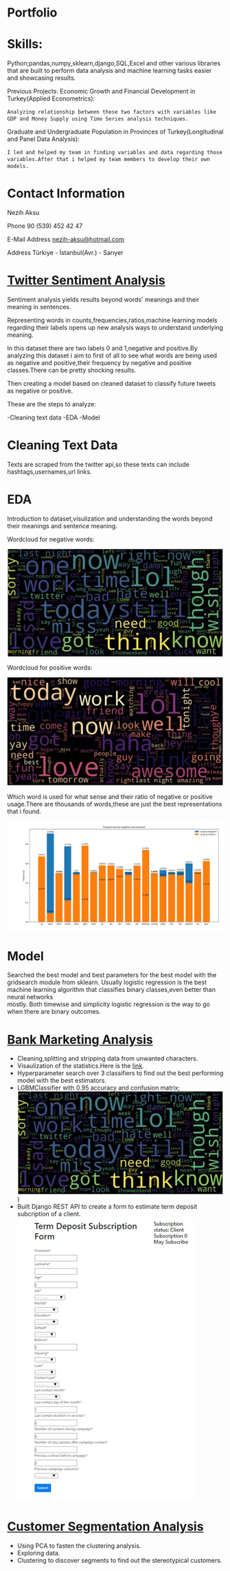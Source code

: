 # Portfolio

# Skills:
  Python;pandas,numpy,sklearn,django,SQL,Excel and other various libraries that are built to perform data analysis and machine learning tasks easier and showcasing results.

Previous Projects:
  Economic Growth and Financial Development in Turkey(Applied Econometrics):
  
    Analyzing relationship between these two factors with variables like GDP and Money Supply using Time Series analysis techniques.
    
  Graduate and Undergraduate Population in Provinces of Turkey(Longitudinal and Panel Data Analysis):
  
    I led and helped my team in finding variables and data regarding those variables.After that i helped my team members to develop their own models.
  

# Contact Information
  Nezih Aksu
  
  Phone
  90 (539) 452 42 47
  
  E-Mail Address
  nezih-aksu@hotmail.com
  
  Address
  Türkiye - İstanbul(Avr.) - Sarıyer

# [Twitter Sentiment Analysis](https://github.com/nezihaksu/Projects/tree/master/medicalsentiment)
  
  Sentiment analysis yields results beyond words' meanings and their meaning in sentences.
  
  Representing words in counts,frequencies,ratios,machine learning models regarding their labels opens up new analysis ways to understand underlying meaning.
  
  In this dataset there are two labels 0 and 1,negative and positive.By analyzing this dataset i aim to first of all to see what words     are being used as negative and positive,their frequency by negative and positive classes.There can be pretty shocking results.
  
  Then creating a model based on cleaned dataset to classify future tweets as negative or positive.
  
  These are the steps to analyze:
  
  -Cleaning text data
  -EDA
  -Model

# Cleaning Text Data
  Texts are scraped from the twitter api,so these texts can include hashtags,usernames,url links.
  
  
# EDA
  Introduction to dataset,visulization and understanding the words beyond their meanings and sentence meaning.
  
  Wordcloud for negative words:
  
![](/images/negative_wordcloud.JPG)
  
  Wordcloud for positive words:
  
![](/images/positive_wordcloud.JPG)

  Which word is used for what sense and their ratio of negative or positive usage.There are thousands of words,these are just the best     representations that i found.
  
![](/images/neg-pos-ratio.jpeg)

# Model

  Searched the best model and best parameters for the best model with the gridsearch module from sklearn.
  Usually logistic regression is the best machine learning algorithm that classifies binary classes,even better than neural networks    
  mostly.
  Both timewise and simplicity logistic regression is the way to go when there are binary outcomes.


# [Bank Marketing Analysis](https://github.com/nezihaksu/Projects/tree/master/bank_marketing)

  - Cleaning,splitting and stripping data from unwanted characters.
  - Visaulization of the statistics.Here is the [link](https://github.com/nezihaksu/Projects/blob/master/bank_marketing/bank_marketing_eda.ipynb).
  - Hyperparameter search over 3 classifiers to find out the best performing model with the best estimators.
  - LGBMClassifier with 0.95 accuracy and confusion matrix;
  ![](/images/negative_wordcloud.JPG))
  - Built Django REST API to create a form to estimate term deposit subcription of a client.
  ![](/images/term_deposit_form.JPG)
  
# [Customer Segmentation Analysis](https://github.com/nezihaksu/Projects/blob/master/segmentation/Customer_Segmentation_Analysis.ipynb)
  
  - Using PCA to fasten the clustering analysis.
  - Exploring data.
  - Clustering to discover segments to find out the stereotypical customers.

